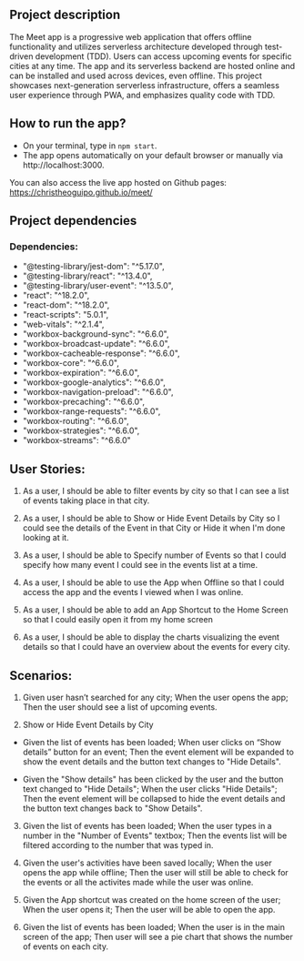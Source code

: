 
## Project description
The Meet app is a progressive web application that offers offline functionality and utilizes serverless architecture developed through test-driven development (TDD). Users can access upcoming events for specific cities at any time. The app and its serverless backend are hosted online and can be installed and used across devices, even offline. This project showcases next-generation serverless infrastructure, offers a seamless user experience through PWA, and emphasizes quality code with TDD.

## How to run the app?
- On your terminal, type in `npm start`.
- The app opens automatically on your default browser or manually via http://localhost:3000.

You can also access the live app hosted on Github pages: https://christheoguipo.github.io/meet/

## Project dependencies 
### Dependencies:
- "@testing-library/jest-dom": "^5.17.0",
- "@testing-library/react": "^13.4.0",
- "@testing-library/user-event": "^13.5.0",
- "react": "^18.2.0",
- "react-dom": "^18.2.0",
- "react-scripts": "5.0.1",
- "web-vitals": "^2.1.4",
- "workbox-background-sync": "^6.6.0",
- "workbox-broadcast-update": "^6.6.0",
- "workbox-cacheable-response": "^6.6.0",
- "workbox-core": "^6.6.0",
- "workbox-expiration": "^6.6.0",
- "workbox-google-analytics": "^6.6.0",
- "workbox-navigation-preload": "^6.6.0",
- "workbox-precaching": "^6.6.0",
- "workbox-range-requests": "^6.6.0",
- "workbox-routing": "^6.6.0",
- "workbox-strategies": "^6.6.0",
- "workbox-streams": "^6.6.0"

## User Stories:
1. As a user, I should be able to filter events by city
so that I can see a list of events taking place in that city.

2. As a user, I should be able to Show or Hide Event Details by City
so I could see the details of the Event in that City or Hide it when I'm done looking at it.

3. As a user, I should be able to Specify number of Events
so that I could specify how many event I could see in the events list at a time.

4. As a user, I should be able to use the App when Offline 
so that I could access the app and the events I viewed when I was online.

5. As a user, I should be able to add an App Shortcut to the Home Screen
so that I could easily open it from my home screen

6. As a user, I should be able to display the charts visualizing the event details
so that I could have an overview about the events for every city.

## Scenarios: 
1. Given user hasn’t searched for any city;
When the user opens the app;
Then the user should see a list of upcoming events.

2. Show or Hide Event Details by City
  - Given the list of events has been loaded;
    When user clicks on “Show details” button for an event;
    Then the event element will be expanded to show the event details and the button text changes to "Hide Details".

  - Given the "Show details" has been clicked by the user and the button text changed to "Hide Details";
    When the user clicks "Hide Details";
    Then the event element will be collapsed to hide the event details and the button text changes back to "Show Details".

3. Given the list of events has been loaded;
When the user types in a number in the "Number of Events" textbox;
Then the events list will be filtered according to the number that was typed in.

4. Given the user's activities have been saved locally;
When the user opens the app while offline;
Then the user will still be able to check for the events or all the activites made while the user was online.

5. Given the App shortcut was created on the home screen of the user;
When the user opens it;
Then the user will be able to open the app.

6. Given the list of events has been loaded;
When the user is in the main screen of the app;
Then user will see a pie chart that shows the number of events on each city.
 
